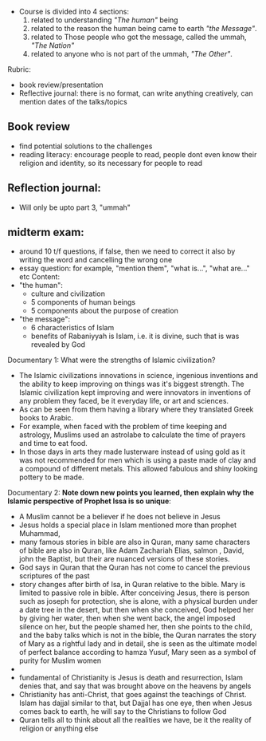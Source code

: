 - Course is divided into 4 sections:
	1) related to understanding *"The human"* being 
	2) related to the reason the human being came to earth *"the Message"*.
	3) related to Those people who got the message, called the ummah, *"The Nation"* 
	4) related to anyone who is not part of the ummah, *"The Other"*.

Rubric:
- book review/presentation
- Reflective journal: there is no format, can write anything creatively, can mention dates of the talks/topics 

## Book review
- find potential solutions to the challenges
- reading literacy: encourage people to read, people dont even know their religion and identity, so its necessary for people to read


## Reflection journal:
- Will only be upto part 3, "ummah"
## midterm exam: 
- around 10 t/f questions, if false, then we need to correct it also by writing the word and cancelling the wrong one
- essay question: for example, "mention them", "what is...", "what are..." etc
Content:
- "the human":
	- culture and civilization
	- 5 components of human beings
	- 5 components about the purpose of creation
- "the message":
	- 6 characteristics of Islam
	- benefits of Rabaniyyah is Islam, i.e. it is divine, such that is was revealed by God

Documentary 1:
What were the strengths of Islamic civilization?
- The Islamic civilizations innovations in science, ingenious inventions and the ability to keep improving on things was it's biggest strength. The Islamic civilization kept improving and were innovators in inventions of any problem they faced, be it everyday life, or art and sciences. 
- As can be seen from them having a library where they translated Greek books to Arabic. 
- For example, when faced with the problem of time keeping and astrology, Muslims used an astrolabe to calculate the time of prayers and time to eat food.
- In those days in arts they made lusterware instead of using gold as it was not recommended for men which is using a paste made of clay and a compound of different metals. This allowed fabulous and shiny looking pottery to be made.

Documentary 2:
**Note down new points you learned, then explain why the Islamic perspective of Prophet Issa is so unique**:
- A Muslim cannot be a believer if he does not believe in Jesus
- Jesus holds a special place in Islam mentioned more than prophet Muhammad, 
- many famous stories in bible are also in Quran, many same characters of bible are also in  Quran, like Adam Zachariah Elias, salmon , David, john the Baptist, but their are nuanced versions of these stories.
- God says in Quran that the Quran has not come to cancel the previous scriptures of the past
- story changes after birth of Isa, in Quran relative to the bible. Mary is limited to passive role in bible. After conceiving Jesus, there is person such as joseph for protection, she is alone, with a physical burden under a date tree in the desert, but then when she conceived, God helped her by giving her water, then when she went back, the angel imposed silence on her, but the people shamed her, then she points to the child, and the baby talks which is not in the bible, the Quran narrates the story of Mary as a rightful lady and in detail, she is seen as the ultimate model of perfect balance according to hamza Yusuf, Mary seen as a symbol of purity for Muslim women
- 
- fundamental of Christianity is Jesus is death and resurrection, Islam denies that, and say that was brought above on the heavens by angels
- Christianity has anti-Christ, that goes against the teachings of Christ. Islam has dajjal similar to that, but Dajjal has one eye, then when Jesus comes back to earth, he will say to the Christians to follow God
- Quran tells all to think about all the realities we have, be it the reality of religion or anything else

